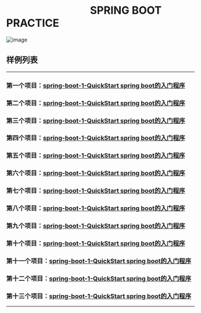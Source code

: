 # &emsp;&emsp;&emsp;&emsp;&emsp;&emsp;&emsp;&emsp;SPRING BOOT PRACTICE
![image](https://github.com/timebusker/spring-boot/raw/master/static/spring-boot.png?raw=true)

## 样例列表
----
### 第一个项目：[spring-boot-1-QuickStart spring boot的入门程序](https://github.com/timebusker/spring-boot/tree/master/spring-boot-1-QuickStart/)

### 第二个项目：[spring-boot-1-QuickStart spring boot的入门程序](https://github.com/timebusker/spring-boot/tree/master/spring-boot-2-QuickStart/)

### 第三个项目：[spring-boot-1-QuickStart spring boot的入门程序](https://github.com/timebusker/spring-boot/tree/master/spring-boot-3-QuickStart/)

### 第四个项目：[spring-boot-1-QuickStart spring boot的入门程序](https://github.com/timebusker/spring-boot/tree/master/spring-boot-4-QuickStart/)

### 第五个项目：[spring-boot-1-QuickStart spring boot的入门程序](https://github.com/timebusker/spring-boot/tree/master/spring-boot-5-QuickStart/)

### 第六个项目：[spring-boot-1-QuickStart spring boot的入门程序](https://github.com/timebusker/spring-boot/tree/master/spring-boot-6-QuickStart/)

### 第七个项目：[spring-boot-1-QuickStart spring boot的入门程序](https://github.com/timebusker/spring-boot/tree/master/spring-boot-7-QuickStart/)

### 第八个项目：[spring-boot-1-QuickStart spring boot的入门程序](https://github.com/timebusker/spring-boot/tree/master/spring-boot-8-QuickStart/)

### 第九个项目：[spring-boot-1-QuickStart spring boot的入门程序](https://github.com/timebusker/spring-boot/tree/master/spring-boot-9-QuickStart/)

### 第十个项目：[spring-boot-1-QuickStart spring boot的入门程序](https://github.com/timebusker/spring-boot/tree/master/spring-boot-10-QuickStart/)

### 第十一个项目：[spring-boot-1-QuickStart spring boot的入门程序](https://github.com/timebusker/spring-boot/tree/master/spring-boot-11-QuickStart/)

### 第十二个项目：[spring-boot-1-QuickStart spring boot的入门程序](https://github.com/timebusker/spring-boot/tree/master/spring-boot-12-QuickStart/)

### 第十三个项目：[spring-boot-1-QuickStart spring boot的入门程序](https://github.com/timebusker/spring-boot/tree/master/spring-boot-13-QuickStart/)

----
